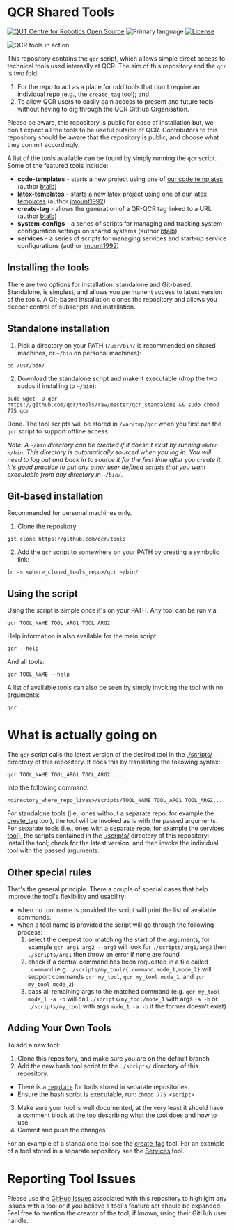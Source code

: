 # QCR Shared Tools

[![QUT Centre for Robotics Open Source](https://github.com/qcr/qcr.github.io/raw/master/misc/badge.svg)](https://qcr.github.io)
![Primary language](https://img.shields.io/github/languages/top/qcr/tools)
[![License](https://img.shields.io/github/license/qcr/tools)](./LICENSE.txt)

![QCR tools in action](https://github.com/qcr/tools/wiki/qcr_tools.png)

This repository contains the `qcr` script, which allows simple direct access to technical tools used internally at QCR. The aim of this repository and the `qcr` is two fold:
1. For the repo to act as a place for odd tools that don't require an individual repo (e.g., the `create_tag` tool); and
2. To allow QCR users to easily gain access to present and future tools without having to dig through the QCR GitHub Organisation.

Please be aware, this repository is public for ease of installation but, we don't expect all the tools to be useful outside of QCR. Contributors to this repository should be aware that the repository is public, and choose what they commit accordingly.

A list of the tools available can be found by simply running the `qcr` script. Some of the featured tools include:

- **code-templates** - starts a new project using one of [our code templates](https://github.com/qcr/code_templates) (author [btalb](https://github.com/btalb))
- **latex-templates** - starts a new latex project using one of [our latex templates](https://github.com/qcr/latex-templates) (author [jmount1992](https://github.com/jmount1992))
- **create-tag** - allows the generation of a QR-QCR tag linked to a URL (author [btalb](https://github.com/btalb))
- **system-configs** - a series of scripts for managing and tracking system configuration settings on shared systems (author [btalb](https://github.com/btalb))
- **services** - a series of scripts for managing services and start-up service configurations (author [jmount1992](https://github.com/jmount1992))

## Installing the tools

There are two options for installation: standalone and Git-based. Standalone, is simplest, and allows you permanent access to latest version of the tools. A Git-based installation clones the repository and allows you deeper control of subscripts and installation.

## Standalone installation

1. Pick a directory on your PATH (`/usr/bin/` is recommended on shared machines, or `~/bin` on personal machines):

```
cd /usr/bin/
```

2. Download the standalone script and make it executable (drop the two sudos if installing to `~/bin`):

```
sudo wget -O qcr https://github.com/qcr/tools/raw/master/qcr_standalone && sudo chmod 775 qcr
```

Done. The tool scripts will be stored in `/var/tmp/qcr` when you first run the `qcr` script to support offline access.

_Note: A `~/bin` directory can be created if it doesn't exist by running `mkdir ~/bin`. This directory is automatically sourced when you log in. You will need to log out and back in to source it for the first time after you create it. It's good practice to put any other user defined scripts that you want executable from any directory in `~/bin/`._

## Git-based installation

Recommended for personal machines only.

1. Clone the repository

```
git clone https://github.com/qcr/tools
```

2. Add the `qcr` script to somewhere on your PATH by creating a symbolic link:

```
ln -s <where_cloned_tools_repo>/qcr ~/bin/
```

## Using the script

Using the script is simple once it's on your PATH. Any tool can be run via:

```
qcr TOOL_NAME TOOL_ARG1 TOOL_ARG2
```

Help information is also available for the main script:

```
qcr --help
```

And all tools:

```
qcr TOOL_NAME --help
```

A list of available tools can also be seen by simply invoking the tool with no arguments:

```
qcr
```

# What is actually going on

The `qcr` script calls the latest version of the desired tool in the [./scripts/](/scripts/) directory of this repository. It does this by translating the following syntax:

```
qcr TOOL_NAME TOOL_ARG1 TOOL_ARG2 ...
```

Into the following command:

```
<directory_where_repo_lives>/scripts/TOOL_NAME TOOL_ARG1 TOOL_ARG2...

```

For standalone tools (i.e., ones without a separate repo, for example the [create_tag](/scripts/create_tag) tool), the tool will be invoked as is with the passed arguments. For separate tools (i.e., ones with a separate repo, for example the [services tool](https://github.com/qcr/services)), the scripts contained in the [./scripts/](/scripts/) directory of this repository: install the tool; check for the latest version; and then invoke the individual tool with the passed arguments.

## Other special rules

That's the general principle. There a couple of special cases that help improve the tool's flexibility and usability:

- when no tool name is provided the script will print the list of available commands.
- when a tool name is provided the script will go through the following process:
  1. select the deepest tool matching the start of the arguments, for example `qcr arg1 arg2 --arg3` will look for `./scripts/arg1/arg2` then `./scripts/arg1` then throw an error if none are found
  2. check if a central command has been requested in a file called `.command` (e.g. `./scripts/my_tool/{.command,mode_1,mode_2}` will support commands `qcr my_tool`, `qcr my_tool mode_1`, and `qcr my_tool mode_2`)
  3. pass all remaining args to the matched command (e.g. `qcr my_tool mode_1 -a -b` will call `./scripts/my_tool/mode_1` with args `-a -b` or `./scripts/my_tool` with args `mode_1 -a -b` if the former doesn't exist)

## Adding Your Own Tools

To add a new tool:

1. Clone this repository, and make sure you are on the default branch
2. Add the new bash tool script to the `./scripts/` directory of this repository.
  - There is a [`template`](/scripts/template) for tools stored in separate repositories.
  - Ensure the bash script is executable, run: `chmod 775 <script>` 
3. Make sure your tool is well documented, at the very least it should have a comment block at the top describing what the tool does and how to use
4. Commit and push the changes

For an example of a standalone tool see the [create_tag](/scripts/create-tag) tool. For an example of a tool stored in a separate repository see the [Services](https://github.com/qcr/services) tool.

# Reporting Tool Issues

Please use the [GitHub Issues](https://github.com/qcr/tools/issues) associated with this repository to highlight any issues with a tool or if you believe a tool's feature set should be expanded. Feel free to mention the creator of the tool, if known, using their GitHub user handle.
